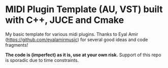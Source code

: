 # MIDI Plugin Template (AU, VST) built with C++, JUCE and Cmake

My basic template for various midi plugins. Thanks to Eyal Amir (https://github.com/eyalamirmusic) for several good ideas and code fragments!

__The code is (imperfect) as it is, use at your own risk.__ Support of this repo is sporadic due to time constraints. 
